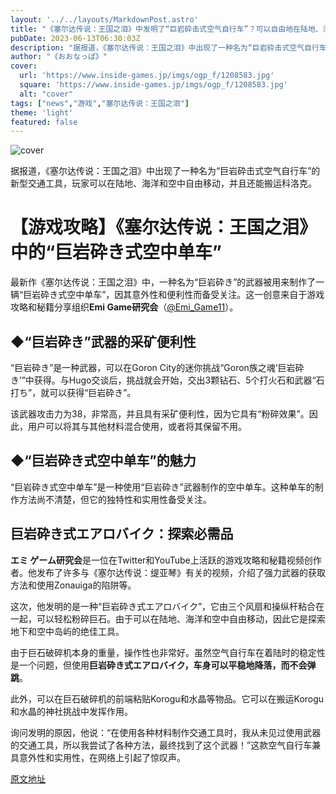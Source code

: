 ```yaml
---
layout: '../../layouts/MarkdownPost.astro'
title: "《塞尔达传说：王国之泪》中发明了“巨岩砕击式空气自行车”？可以自由地在陆地、海洋和空中移动，还能搬运科洛克！"
pubDate: 2023-06-13T06:30:03Z
description: "据报道，《塞尔达传说：王国之泪》中出现了一种名为“巨岩砕击式空气自行车”的新型交通工具，玩家可以在陆地、海洋和空中自由移动，并且还能搬运科洛克。"
author: "《おおなっぱ》"
cover:
  url: 'https://www.inside-games.jp/imgs/ogp_f/1208583.jpg'
  square: 'https://www.inside-games.jp/imgs/ogp_f/1208583.jpg'
  alt: "cover"
tags: ["news","游戏","塞尔达传说：王国之泪"]
theme: 'light'
featured: false
---
```


![cover](https://www.inside-games.jp/imgs/ogp_f/1208583.jpg)

据报道，《塞尔达传说：王国之泪》中出现了一种名为“巨岩砕击式空气自行车”的新型交通工具，玩家可以在陆地、海洋和空中自由移动，并且还能搬运科洛克。

# 【游戏攻略】《塞尔达传说：王国之泪》中的“巨岩砕き式空中单车”

最新作《塞尔达传说：王国之泪》中，一种名为“巨岩砕き”的武器被用来制作了一辆“巨岩砕き式空中单车”，因其意外性和便利性而备受关注。这一创意来自于游戏攻略和秘籍分享组织<b>Emi Game研究会</b>（<a target="_blank" rel="noopener noreferrer nofollow" href="https://twitter.com/Emi_Game11">@Emi_Game11</a>）。

## ◆“巨岩砕き”武器的采矿便利性

“巨岩砕き”是一种武器，可以在Goron City的迷你挑战“Goron族之魂‘巨岩砕き’”中获得。与Hugo交谈后，挑战就会开始，交出3颗钻石、5个打火石和武器“石打ち”，就可以获得“巨岩砕き”。

该武器攻击力为38，非常高，并且具有采矿便利性，因为它具有“粉碎效果”。因此，用户可以将其与其他材料混合使用，或者将其保留不用。

## ◆“巨岩砕き式空中单车”的魅力

“巨岩砕き式空中单车”是一种使用“巨岩砕き”武器制作的空中单车。这种单车的制作方法尚不清楚，但它的独特性和实用性备受关注。
## 巨岩砕き式エアロバイク：探索必需品

<b>エミ ゲーム研究会</b>是一位在Twitter和YouTube上活跃的游戏攻略和秘籍视频创作者。他发布了许多与《塞尔达传说：缇亚琴》有关的视频，介绍了强力武器的获取方法和使用Zonauiga的陷阱等。

这次，他发明的是一种“巨岩砕き式エアロバイク”，它由三个风扇和操纵杆粘合在一起，可以轻松粉碎巨石。由于可以在陆地、海洋和空中自由移动，因此它是探索地下和空中岛屿的绝佳工具。

由于巨石破碎机本身的重量，操作性也非常好。虽然空气自行车在着陆时的稳定性是一个问题，但使用<b>巨岩砕き式エアロバイク，车身可以平稳地降落，而不会弹跳</b>。

此外，可以在巨石破碎机的前端粘贴Korogu和水晶等物品。它可以在搬运Korogu和水晶的神社挑战中发挥作用。

询问发明的原因，他说：“在使用各种材料制作交通工具时，我从未见过使用武器的交通工具，所以我尝试了各种方法，最终找到了这个武器！”这款空气自行车兼具意外性和实用性，在网络上引起了惊叹声。

  [原文地址](https://www.inside-games.jp/article/2023/06/13/146544.html)
